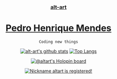 <div align="center">
  <h3><a href="https://www.linkedin.com/in/altart/">alt-art</a></h3>
  <h1><a href="https://www.linkedin.com/in/altart/">Pedro Henrique Mendes</a></h1>
  
  ```
  Coding new things
  ```

[![alt-art's github stats](https://github-readme-stats.vercel.app/api?username=alt-art&count_private=true&show_icons=true&theme=dracula&line_height=20&disable_animations=true)](https://github.com/alt-art)
[![Top Langs](https://github-readme-stats.vercel.app/api/top-langs/?username=alt-art&theme=dracula&layout=compact&disable_animations=true)](https://github.com/alt-art)

[![@altart's Holopin board](https://holopin.me/altart)](https://holopin.io/@altart)


<a href="https://mynickname.com/id1827255"><img src="https://mynickname.com/img.php?nick=altart&sert=2&text=t4" alt="Nickname altart is registered!" border="0" style="image-rendering: pixelated;" /></a>
</div>
